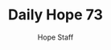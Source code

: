 ---
image: /assets/img/daily-hope-default-artwork.png
title: Daily Hope 73
number: 73
categories:
  - Daily Hope
author: Hope Staff
notes: Daily Hope 73
embed: >-
  <iframe style="border-radius:12px" src="https://open.spotify.com/embed/episode/2mmPYPf0ctpsE2n9ch8poa?utm_source=generator" width="100%" height="352" frameBorder="0" allowfullscreen="" allow="autoplay; clipboard-write; encrypted-media; fullscreen; picture-in-picture" loading="lazy"></iframe>
---